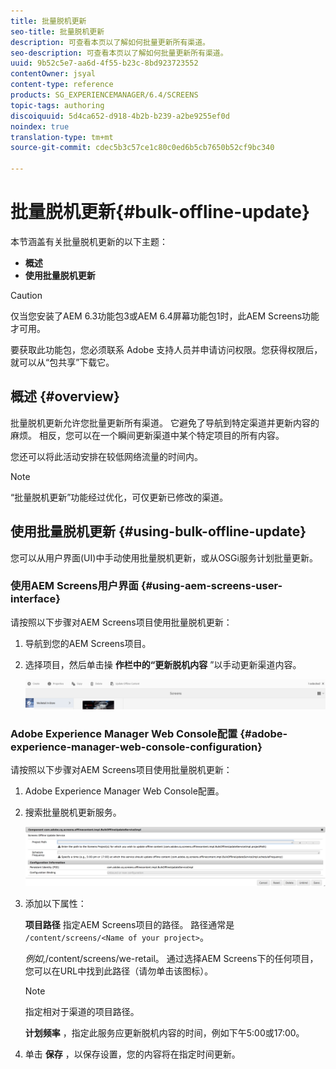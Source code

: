 ```yaml
---
title: 批量脱机更新
seo-title: 批量脱机更新
description: 可查看本页以了解如何批量更新所有渠道。
seo-description: 可查看本页以了解如何批量更新所有渠道。
uuid: 9b52c5e7-aa6d-4f55-b23c-8bd923723552
contentOwner: jsyal
content-type: reference
products: SG_EXPERIENCEMANAGER/6.4/SCREENS
topic-tags: authoring
discoiquuid: 5d4ca652-d918-4b2b-b239-a2be9255ef0d
noindex: true
translation-type: tm+mt
source-git-commit: cdec5b3c57ce1c80c0ed6b5cb7650b52cf9bc340

---
```



# 批量脱机更新{#bulk-offline-update}

<!--Removed from metadata: admitteddomains: @adobe.com;@caesars.com-->

本节涵盖有关批量脱机更新的以下主题：

* **概述**
* **使用批量脱机更新**

>[!CAUTION]
>
>仅当您安装了AEM 6.3功能包3或AEM 6.4屏幕功能包1时，此AEM Screens功能才可用。
>
>要获取此功能包，您必须联系 Adobe 支持人员并申请访问权限。您获得权限后，就可以从“包共享”下载它。

## 概述 {#overview}

批量脱机更新允许您批量更新所有渠道。 它避免了导航到特定渠道并更新内容的麻烦。 相反，您可以在一个瞬间更新渠道中某个特定项目的所有内容。

您还可以将此活动安排在较低网络流量的时间内。

>[!NOTE]
>
>“批量脱机更新”功能经过优化，可仅更新已修改的渠道。

## 使用批量脱机更新 {#using-bulk-offline-update}

您可以从用户界面(UI)中手动使用批量脱机更新，或从OSGi服务计划批量更新。

### 使用AEM Screens用户界面 {#using-aem-screens-user-interface}

请按照以下步骤对AEM Screens项目使用批量脱机更新：

1. 导航到您的AEM Screens项目。
1. 选择项目，然后单击操 **作栏中的“更新脱机内容** ”以手动更新渠道内容。

   ![screen_shot_2018-04-24at122256pm](assets/screen_shot_2018-04-24at122256pm.png)

### Adobe Experience Manager Web Console配置 {#adobe-experience-manager-web-console-configuration}

请按照以下步骤对AEM Screens项目使用批量脱机更新：

1. Adobe Experience Manager Web Console配置。
1. 搜索批量脱机更新服务。

   ![screen_shot_2018-04-24at121428pm](assets/screen_shot_2018-04-24at121428pm.png)

1. 添加以下属性：

   **项目路径** 指定AEM Screens项目的路径。 路径通常是 `/content/screens/<Name of your project>`。

   *例如*,/content/screens/we-retail。 通过选择AEM Screens下的任何项目，您可以在URL中找到此路径（请勿单击该图标）。

   >[!NOTE]
   >
   >指定相对于渠道的项目路径。

   **计划频率** ，指定此服务应更新脱机内容的时间，例如下午5:00或17:00。

1. 单击 **保存** ，以保存设置，您的内容将在指定时间更新。

